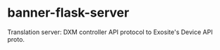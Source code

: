 # banner-flask-server
Translation server: DXM controller API protocol to Exosite's Device API proto. 
